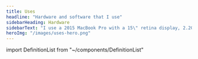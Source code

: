 ```yaml
---
title: Uses
headline: "Hardware and software that I use"
sidebarHeading: Hardware
sidebarText: "I use a 2015 MacBook Pro with a 15\" retina display, 2.2GHz i7 processor, and 16gb of RAM. The last MacBook with more than one type of port."
heroImg: "/images/uses-hero.png"
---
```


import DefinitionList from "~/components/DefinitionList"


<DefinitionList slug="development-software-list" />

<DefinitionList slug="design-software-list" />

<DefinitionList slug="essential-software-list" />

<DefinitionList slug="utility-software-list" />
